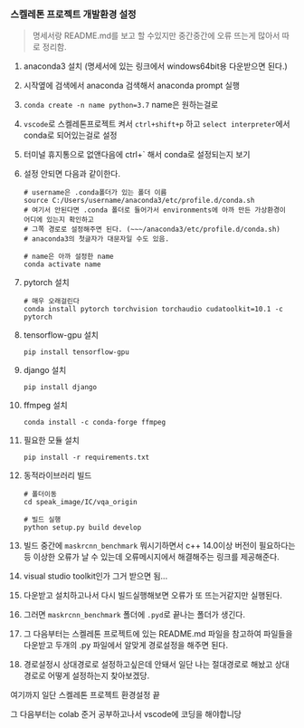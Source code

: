 ### 스켈레톤 프로젝트 개발환경 설정

> 명세서랑 README.md를 보고 할 수있지만 중간중간에 오류 뜨는게 많아서 따로 정리함.



1. anaconda3 설치 (명세서에 있는 링크에서 windows64bit용 다운받으면 된다.)

2. 시작옆에 검색에서 anaconda 검색해서 anaconda prompt 실행

3. `conda create -n name python=3.7` name은 원하는걸로

4. `vscode`로 스켈레톤프로젝트 켜서 `ctrl+shift+p` 하고 `select interpreter`에서 conda로 되어있는걸로 설정

5. 터미널 휴지통으로 없앤다음에 ctrl+` 해서 conda로 설정되는지 보기

6. 설정 안되면 다음과 같이한다.

   ```
   # username은 .conda폴더가 있는 폴더 이름
   source C:/Users/username/anaconda3/etc/profile.d/conda.sh
   # 여기서 안된다면 .conda 폴더로 들어가서 environments에 아까 만든 가상환경이 어디에 있는지 확인하고
   # 그쪽 경로로 설정해주면 된다. (~~~/anaconda3/etc/profile.d/conda.sh)
   # anaconda3의 첫글자가 대문자일 수도 있음.
   
   # name은 아까 설정한 name
   conda activate name
   ```

7. pytorch 설치

   ```
   # 매우 오래걸린다
   conda install pytorch torchvision torchaudio cudatoolkit=10.1 -c pytorch
   ```

8. tensorflow-gpu 설치

   ```
   pip install tensorflow-gpu
   ```

9. django 설치

   ```
   pip install django
   ```

10. ffmpeg 설치

    ```
    conda install -c conda-forge ffmpeg
    ```

11. 필요한 모듈 설치

    ```
    pip install -r requirements.txt
    ```

12. 동적라이브러리 빌드

    ```
    # 폴더이동
    cd speak_image/IC/vqa_origin
    
    # 빌드 실행
    python setup.py build develop
    ```

13. 빌드 중간에 `maskrcnn_benchmark` 뭐시기하면서 c++ 14.0이상 버전이 필요하다는 등 이상한 오류가 날 수 있는데 오류메시지에서 해결해주는 링크를 제공해준다.

14. visual studio toolkit인가 그거 받으면 됨...

15. 다운받고 설치하고나서 다시 빌드실행해보면 오류가 또 뜨는거같지만 실행된다.

16. 그러면 `maskrcnn_benchmark` 폴더에 `.pyd`로 끝나는 폴더가 생긴다.

17. 그 다음부터는 스켈레톤 프로젝트에 있는 README.md 파일을 참고하여 파일들을 다운받고 두개의 .py 파일에서 알맞게 경로설정을 해주면 된다.

18. 경로설정시 상대경로로 설정하고싶은데 안돼서 일단 나는 절대경로로 해놨고 상대경로로 어떻게 설정하는지 찾아보겠당.



여기까지 일단 스켈레톤 프로젝트 환경설정 끝

그 다음부터는 colab 준거 공부하고나서 vscode에 코딩을 해야합니당